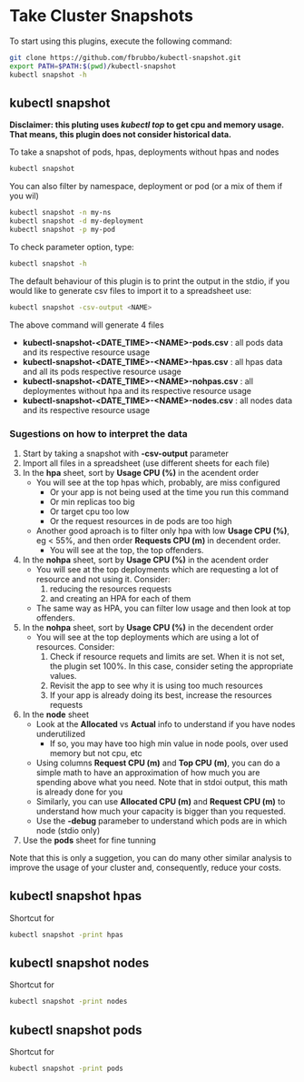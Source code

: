 # Take Cluster Snapshots

To start using this plugins, execute the following command:

```bash
git clone https://github.com/fbrubbo/kubectl-snapshot.git
export PATH=$PATH:$(pwd)/kubectl-snapshot
kubectl snapshot -h
```

## kubectl snapshot

**Disclaimer: this pluting uses *kubectl top* to get cpu and memory usage. That means, this plugin does not consider historical data.**

To take a snapshot of pods, hpas, deployments without hpas and nodes

```bash
kubectl snapshot
```

You can also filter by namespace, deployment or pod (or a mix of them if you wil)

```bash
kubectl snapshot -n my-ns
kubectl snapshot -d my-deployment
kubectl snapshot -p my-pod
```

To check parameter option, type:

```bash
kubectl snapshot -h
```

The default behaviour of this plugin is to print the output in the stdio, if you would like to generate csv files to import it to a spreadsheet use:

```bash
kubectl snapshot -csv-output <NAME>
```

The above command will generate 4 files

- **kubectl-snapshot-\<DATE_TIME\>-\<NAME\>-pods.csv** : all pods data and its respective resource usage
- **kubectl-snapshot-\<DATE_TIME\>-\<NAME\>-hpas.csv** : all hpas data and all its pods respective resource usage
- **kubectl-snapshot-\<DATE_TIME\>-\<NAME\>-nohpas.csv** : all deploymentes without hpa and its respective resource usage
- **kubectl-snapshot-\<DATE_TIME\>-\<NAME\>-nodes.csv** : all nodes data and its respective resource usage

### Sugestions on how to interpret the data

1. Start by taking a snapshot with **-csv-output** parameter
2. Import all files in a spreadsheet (use different sheets for each file)
3. In the **hpa** sheet, sort by **Usage CPU (%)** in the acendent order
   - You will see at the top hpas which, probably, are miss configured
      - Or your app is not being used at the time you run this command
      - Or min replicas too big
      - Or target cpu too low
      - Or the request resources in de pods are too high
   - Another good aproach is to filter only hpa with low **Usage CPU (%)**, eg < 55%, and then order **Requests CPU (m)** in decendent order.
      - You will see at the top, the top offenders.
4. In the **nohpa** sheet, sort by **Usage CPU (%)** in the acendent order
   - You will see at the top deployments which are requesting a lot of resource and not using it. Consider:
       1. reducing the resources requests
       2. and creating an HPA for each of them
   - The same way as HPA, you can filter low usage and then look at top offenders.
5. In the **nohpa** sheet, sort by **Usage CPU (%)** in the decendent order
   - You will see at the top deployments which are using a lot of resources. Consider:
       1. Check if resource requets and limits are set. When it is not set, the plugin set 100%. In this case, consider seting the appropriate values.
       2. Revisit the app to see why it is using too much resources
       3. If your app is already doing its best, increase the resources requests
6. In the **node** sheet
   - Look at the **Allocated** vs  **Actual** info to understand if you have nodes underutilized
     - If so, you may have too high min value in node pools, over used memory but not cpu, etc
   - Using columns **Request CPU (m)** and **Top CPU (m)**, you can do a simple math to have an approximation of how much you are spending above what you need. Note that in stdoi output, this math is already done for you
   - Similarly, you can use **Allocated CPU (m)** and **Request CPU (m)** to understand how much your capacity is bigger than you requested.
   - Use the **-debug** parameber to understand which pods are in which node (stdio only)
7. Use the **pods** sheet for fine tunning

Note that this is only a suggetion, you can do many other similar analysis to improve the usage of your cluster and, consequently, reduce your costs.

## kubectl snapshot hpas

Shortcut for

```bash
kubectl snapshot -print hpas
```

## kubectl snapshot nodes

Shortcut for

```bash
kubectl snapshot -print nodes
```

## kubectl snapshot pods

Shortcut for

```bash
kubectl snapshot -print pods
```